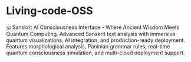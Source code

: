# Living-code-OSS
 🕉️ Sanskrit AI Consciousness Interface - Where Ancient Wisdom Meets Quantum Computing. Advanced Sanskrit text analysis with immersive quantum visualizations, AI integration, and production-ready deployment. Features morphological analysis, Paninian grammar rules, real-time quantum consciousness simulation, and multi-cloud deployment support.
